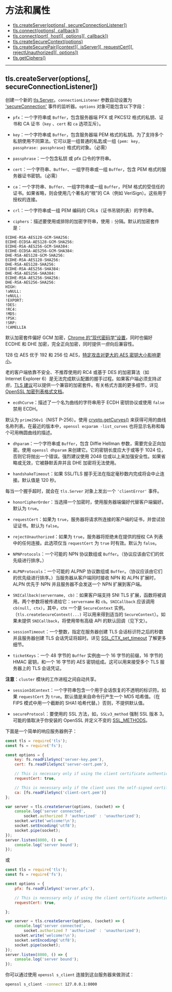 # 方法和属性

* [tls.createServer(options[, secureConnectionListener])](#tlscreateserveroptions-secureconnectionlistener)
* [tls.connect(options[, callback])](#tlsconnectoptions-callback)
* [tls.connect(port[, host][, options][, callback])](#tlsconnectport-host-options-callback)
* [tls.createSecureContext(options)](#tlscreatesecurecontextoptions)
* [tls.createSecurePair([context][, isServer][, requestCert][, rejectUnauthorized][, options])](#tlscreatesecurepaircontext-isserver-requestcert-rejectunauthorized-options)
* [tls.getCiphers()](#tlsgetciphers)

--------------------------------------------------


## tls.createServer(options[, secureConnectionListener])

创建一个新的 [tls.Server](./class_tls_Server.md#)。`connectionListener` 参数自动设置为 ['secureConnection'](./class_tls_Server.md#secureconnection-事件) 事件的监听器。`options` 对象可能包含以下字段：

* `pfx`：一个字符串或 `Buffer`，包含服务器端 PFX 或 PKCS12 格式的私钥、证书和 CA 证书（`key` 、`cert` 和 `ca` 选项互斥）。

* `key`：一个字符串或 `Buffer`，包含服务器端 PEM 格式的私钥。为了支持多个私钥使用不同算法。它可以是一组普通的私匙或一组 `{pem: key, passphrase: passphrase}` 格式的对象。（必需）

* `passphrase`：一个包含私钥 或 pfx 口令的字符串。

* `cert`：一个字符串、`Buffer`、一组字符串或一组 `Buffer`，包含 PEM 格式的服务器证书密钥。（必需）

* `ca`：一个字符串、`Buffer`、一组字符串或一组 `Buffer`，PEM 格式的受信任的证书。如果省略，则会使用几个著名的“根”的 CA（例如 VeriSign）。这些用于授权的连接。

* `crl`：一个字符串或一组 PEM 编码的 CRLs（证书吊销列表）的字符串。

* `ciphers`：描述要使用或排除的加密字符串，使用 `:` 分隔。默认的加密套件是：

```
ECDHE-RSA-AES128-GCM-SHA256:
ECDHE-ECDSA-AES128-GCM-SHA256:
ECDHE-RSA-AES256-GCM-SHA384:
ECDHE-ECDSA-AES256-GCM-SHA384:
DHE-RSA-AES128-GCM-SHA256:
ECDHE-RSA-AES128-SHA256:
DHE-RSA-AES128-SHA256:
ECDHE-RSA-AES256-SHA384:
DHE-RSA-AES256-SHA384:
ECDHE-RSA-AES256-SHA256:
DHE-RSA-AES256-SHA256:
HIGH:
!aNULL:
!eNULL:
!EXPORT:
!DES:
!RC4:
!MD5:
!PSK:
!SRP:
!CAMELLIA
```

默认加密套件偏好 GCM 加密，[Chrome 的“现代密码学”设置](https://www.chromium.org/Home/chromium-security/education/tls#TOC-Deprecation-of-TLS-Features-Algorithms-in-Chrome)，同时也偏好 ECDHE 和 DHE 加密，完全正向加密，同时提供*一些*向后兼容性。

128 位 AES 优于 192 和 256 位 AES，[特定攻击对更大的 AES 密钥大小影响更小](https://www.schneier.com/blog/archives/2009/07/another_new_aes.html)。

老的客户端依靠不安全、不推荐使用的 RC4 或基于 DES 的加密算法（如 Internet Explorer 6）是无法完成默认配置的握手过程。如果客户端必须支持*这些*，[TLS 建议](https://wiki.mozilla.org/Security/Server_Side_TLS)可以提供一个兼容的加密套件。有关格式方面的更多细节，详见[ OpenSSL 加密列表格式文档](https://www.openssl.org/docs/apps/ciphers.html#CIPHER_LIST_FORMAT)。

* `ecdhCurve`：描述了一个名为曲线的字符串用于 ECDH 密钥协议或使用 `false` 禁用 ECDH。

默认为 `prime256v1`（NIST P-256）。使用 [crypto.getCurves()](../crypto/crypto.md#cryptogetcurves) 来获得可用的曲线名称列表。在最近的版本中，`openssl ecparam -list_curves` 也将显示名称和每个可用椭圆曲线的描述。

* `dhparam`：一个字符串或 `Buffer`，包含 Diffie Hellman 参数，需要完全正向加密。使用 `openssl dhparam` 来创建它。它的密钥长度应大于或等于 1024 位，否则它将抛出一个错误。强烈建议使用 2048 位或以上来加强安全性。如果省略或无效，它被静默丢弃并且 DHE 加密将无法使用。

* `handshakeTimeout`：如果 SSL/TLS 握手无法在指定毫秒数内完成将会中止连接。默认值是 120 秒。

每当一个握手超时，就会在 `tls.Server` 对象上发出一个 `'clientError'` 事件。

* `honorCipherOrder`：当选择一个加密时，使用服务器端偏好代替客户端偏好。默认为 `true`。

* `requestCert`：如果为 `true`，服务器将请求所连接的客户端的证书，并尝试验证证书。默认为 `false`。

* `rejectUnauthorized`：如果为 `true`，服务器将拒绝未在提供的授权 CA 列表中的任何连接。此选项仅当 `requestCert` 为 `true` 时有效。默认为 `false`。

* `NPNProtocols`：一个可能的 NPN 协议数组或 `Buffer`。（协议应该由它们的优先级进行排序。）

* `ALPNProtocols`：一个可能的 ALPNP 协议数组或 `Buffer`。（协议应该由它们的优先级进行排序。）当服务器从客户端同时接收 NPN 和 ALPN 扩展时，ALPN 优先于 NPN 并且服务器不会发送一个 NPN 扩展到客户端。

* `SNICallback(servername, cb)`：如果客户端支持 SNI TLS 扩展，函数将被调用。两个参数将被传递给它：`servername` 和 `cb`。`SNICallback` 应该调用 `cb(null, ctx)`，其中，ctx 一个是 `SecureContext` 实例。（`tls.createSecureContext(...)` 可以用来得到适当的 `SecureContext`）。如果未提供 `SNICallback`，将使用带有高级 API 的默认回调（见下文）。

* `sessionTimeout`：一个整数，指定在服务器创建 TLS 会话标识符之后的秒数并且服务器创建 TLS 会话凭证将超时。详见 [SSL_CTX_set_timeout](https://www.openssl.org/docs/ssl/SSL_CTX_set_timeout.html) 了解更多细节。

* `ticketKeys`：一个 48 字节的 `Buffer` 实例由一个 16 字节的前缀，16 字节的 HMAC 密钥，和一个 16 字节的 AES 密钥组成。这可以用来接受多个 TLS 服务器上的 TLS 会话凭证。

**注意**：`cluster` 模块的工作进程之间自动共享。

* `sessionIdContext`：一个字符串包含一个用于会话恢复的不透明的标识符。如果 `requestCert` 为 `true`。默认值是来自命令行产生一个 MD5 哈希值。（在 FIPS 模式中用一个截断的 SHA1 哈希代替。）否则，不提供默认值。

* `secureProtocol`：要使用的 SSL 方法，如，`SSLv3_method` 强制 SSL 版本 3。可能的值取决于你安装的 OpenSSL 并定义不变的 [SSL_METHODS](https://www.openssl.org/docs/ssl/ssl.html#DEALING_WITH_PROTOCOL_METHODS)。

下面是一个简单的响应服务器例子：

``` javascript
const tls = require('tls');
const fs = require('fs');

const options = {
    key: fs.readFileSync('server-key.pem'),
    cert: fs.readFileSync('server-cert.pem'),

    // This is necessary only if using the client certificate authentication.
    requestCert: true,

    // This is necessary only if the client uses the self-signed certificate.
    ca: [fs.readFileSync('client-cert.pem')]
};

var server = tls.createServer(options, (socket) => {
    console.log('server connected',
        socket.authorized ? 'authorized' : 'unauthorized');
    socket.write('welcome!\n');
    socket.setEncoding('utf8');
    socket.pipe(socket);
});
server.listen(8000, () => {
    console.log('server bound');
});
```

或

``` javascript
const tls = require('tls');
const fs = require('fs');

const options = {
    pfx: fs.readFileSync('server.pfx'),

    // This is necessary only if using the client certificate authentication.
    requestCert: true,

};

var server = tls.createServer(options, (socket) => {
    console.log('server connected',
        socket.authorized ? 'authorized' : 'unauthorized');
    socket.write('welcome!\n');
    socket.setEncoding('utf8');
    socket.pipe(socket);
});
server.listen(8000, () => {
    console.log('server bound');
});
```

你可以通过使用 `openssl s_client` 连接到这台服务器来做测试：

``` bash
openssl s_client -connect 127.0.0.1:8000
```